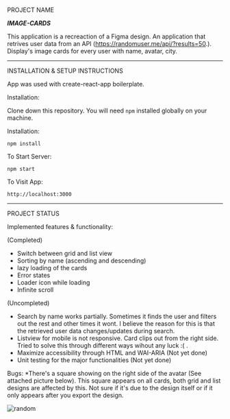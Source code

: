 PROJECT NAME

***IMAGE-CARDS***

This application is a recreaction of a Figma design. An application that retrives user data from an API (https://randomuser.me/api/?results=50.).
Display's image cards for every user with name, avatar, city.

***************************************************************

INSTALLATION & SETUP INSTRUCTIONS 

App was used with create-react-app boilerplate. 

Installation:

Clone down this repository. You will need `npm` installed globally on your machine.

Installation:

`npm install`

To Start Server:

`npm start`

To Visit App:

`http://localhost:3000` 

***************************************************************

PROJECT STATUS

Implemented features & functionality: 

(Completed)
* Switch between grid and list view
* Sorting by name (ascending and descending) 
* lazy loading of the cards
* Error states
* Loader icon while loading
* Infinite scroll

(Uncompleted)
* Search by name works partially. Sometimes it finds the user and filters out the rest and other times it wont.
  I believe the reason for this is that the retrieved user data changes/updates during search.
* Listview for mobile is not responsive. Card clips out from the right side. Tried to solve this through different ways wihout any luck :( . 
* Maximize accessibility through HTML and WAI-ARIA (Not yet done)
* Unit testing for the major functionalities (Not yet done)

Bugs: 
*There's a square showing on the right side of the avatar (See attached picture below). This square appears on all cards, both grid and list designs are affected by this. Not sure if it's due to the design itself or if it only appears after you export the design.  

![random](https://user-images.githubusercontent.com/88338317/170104132-e1498403-c686-48d6-9cce-8c880bc5e45b.jpg)

